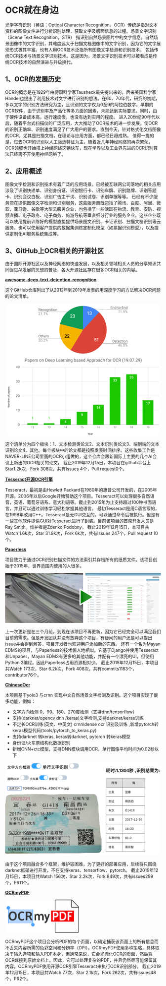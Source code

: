 OCR就在身边
==========

光学字符识别（英语：Optical Character Recognition，OCR）传统是指对文本资料的图像文件进行分析识别处理，获取文字及版面信息的过程。场景文字识别（Scene Text Recognition，STR） 指识别自然场景图片中的文字信息。自然场景图像中的文字识别，其难度远大于扫描文档图像中的文字识别，因为它的文字展现形式极其丰富。也有人用OCR技术泛指所有图像文字检测和识别技术， 包括传统OCR技术与场景文字识别技术。这是因为，场景文字识别技术可以被看成是传统OCR技术的自然演进与升级换代。

1、OCR的发展历史
---------------
OCR的概念是在1929年由德国科学家Tausheck最先提出来的，后来美国科学家Handel也提出了利用技术对文字进行识别的想法。在60、70年代，研究的初期，多以文字的识别方法研究为主，且识别的文字仅为0至9的阿拉伯数字。早期的OCR软件，由于识别率及产品化等多方面的因素，未能达到实际要求。同时，由于硬件设备成本高，运行速度慢，也没有达到实用的程度。
进入20世纪90年代以后，随着平台式扫描仪的广泛应用，大大推动了OCR技术的进一步发展，使OCR的识别正确率、识别速度满足了广大用户的要求。直到今天，针对格式化文档图像的OCR，尤其是扫描文档，在理论与应用方面，都已经日趋成熟。
值得一提的是，过去OCR的识别以人工筛选特征为主，随着近几年神经网络的再次繁荣，OCR领域也开始搭上神经网络这辆快车，现在学界以及工业界先进的OCR识别算法已经离不开使用神经网络了。

2、应用概述
---------------
图像文字检测和识别技术有着广泛的应用场景。已经被互联网公司落地的相关应用涉及了识别快递单、识别身份证、识别银行卡、识别车牌、识别路牌、识别答题卡、识别会议白板、识别广告主干词、识别试卷、识别单据等等。
已经有不少服务商在提供图像文字检测和识别服务，这些服务商既包括了腾讯、百度、阿里、微软、亚马逊、谷歌等大型云服务企业，也包括了一些活跃在物流、教育、安防、视频直播、电子政务、电子商务、旅游导航等垂直细分行业的服务企业。这些企业既可以使用提前训练好的模型直接提供场景图文识别、卡证识别、扫描文档识别等云服务，也可以使用客户提供的数据集训练定制化模型（如票据识别模型），以及提供定制化AI服务系统集成等。

3、GitHub上OCR相关的开源社区
---------------
由于国际开源社区以及神经网络的快速发展，以及相关领域相关人员的分享知识共同促进AI发展的思想的普及，各大开源社区存在很多OCR相关的内容。
  
[**awesome-deep-text-detection-recognition**](https://github.com/hwalsuklee/awesome-deep-text-detection-recognition)

这个GitHub仓库列出了从2012年到2019年发表的用深度学习的方法解决OCR问题的论文清单。

![image](https://github.com/BaoWentz/TextDetectionCommunity/blob/master/images/awesome-deep-text-detection-recognition.png)

这个清单分为四个板块：1、文本检测类论文2、文本识别类论文3、端到端的文本识别论文4、其他。每个板块中的论文都是按照发表时间排序。这些收集工作是NAVER-LINE公司里面的OCR小组做的，这个仓库会跟新国际上主要的几个AI会议上新出的OCR相关的论文。
截止2019年12月15日，本项目在github平台上Star1.2k次，Fork 308次，共有Issues 4个，Pull request0个。

[**Tesseract开源OCR引擎**](https://github.com/tesseract-ocr/tesseract)

Tesseract，最初是由Hewlett Packard在1980年的惠普公司开发的，在2005年开源。2006年以后Google开始赞助这个项目。Tesseract可以处理很多自然语音，英语、葡萄牙语系、意大利语等。截止到2015年为止支持超过100种书面语言，并且可以通过训练学习轻松掌握其他语言。
最初Tesseract是用C语言写的，在1998年改用C++。Tesseract是无GUI交互的，可以通过命令后被执行。但是有一些其他软件提供GUI对Tesseract进行了封装。目前该项目的首席开发人员是Ray Smith。维护者是Zdenko Podobny。
截止2019年12月15日，本项目共Watch 1.6k次，Star 31.9k次，Fork 6k次，共有Issues 247个，Pull request 10个。

[**Paperless**](https://github.com/the-paperless-project/paperless)

项目致力于通过OCR识别扫描文件的方法索引并存档所有的纸质文件。该项目创始于2015年，世界范围内使用的人很多。

![image](https://github.com/BaoWentz/TextDetectionCommunity/blob/master/images/Paperless.png)

上一次更新是在三个月前，到现在该项目不再更新，因为它已经完全可以满足我们目前的需求。但是开发团队并没有放弃这个项目，有疑问的用户还是可以提出issue并会得到解答，项目开发者也欢迎用户添加新的东西。
	还有一个名为Mayan EDMS的项目，与Paperless的技术惊人地相似。它基于Django并使用Tesseract和Unpaper，Mayan EDMS有更多的其他功能，并配有一个漂亮的UI，但使用Python 2编程。因此Paperless占用资源相对少。
截止2019年12月15日，本项目共Watch 173次，Star 6.2k次，Fork 408次，共有commits1183个，contributor76个。

[**ChineseOcr**](https://github.com/chineseocr/chineseocr)

本项目基于yolo3 与crnn 实现中文自然场景文字检测及识别。这个项目实现了很多功能，例如：
*	文字方向检测 0、90、180、270度检测（支持dnn/tensorflow）
*	支持(darknet/opencv dnn /keras)文字检测,支持darknet/keras训练
*	不定长OCR训练(英文、中英文) crnn\dense ocr 识别及训练 ,新增pytorch转keras模型代码(tools/pytorch_to_keras.py)
*	支持darknet 转keras, keras转darknet, pytorch 转keras模型
*	身份证/火车票结构化数据识别
*	新增CNN+ctc模型，支持DNN模块调用OCR，单行图像平均时间为0.02秒以下

![image](https://github.com/BaoWentz/TextDetectionCommunity/blob/master/images/ChineseOcr.png)

由于这个项目融合多个框架，维护较困难，为了更好的部署应用，后续将只围绕darknet框架进行开发，不在支持keras、tensorflow、pytorch。
截止2019年12月15日，本项目共Watch 156次，Star 2.2k次，Fork 849次，共有issues299个，PR11个。

[**OCRmyPDF**](https://github.com/jbarlow83/OCRmyPDF)

 <img src="https://github.com/BaoWentz/TextDetectionCommunity/blob/master/images/OCRmyPDF.svg" width="240" alt="OCRmyPDF">

OCRmyPDF这个项目会分析PDF的每个页面，以确定捕获该页面上的所有信息而不丢失内容所需的色彩空间和分辨率（DPI）。OCRmyPDF使用多种策略，具体取决于输入选项和输入PDF本身，但通常来说，它会光栅化OCR的页面，然后将OCR嫁接到原始文档上。因此，它可以处理复杂的PDF，并且仍然尽可能保留其内容。OCRmyPDF使用开源OCR引擎Tesseract来执行OCR识别部分。
截止2019年12月15日，本项目共Watch 77次，Star 2.1k次，Fork 262次，共有issues48个，PR2个。


